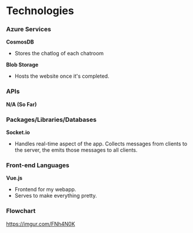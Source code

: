 # Technologies

### Azure Services

**CosmosDB**
- Stores the chatlog of each chatroom

**Blob Storage**
- Hosts the website once it's completed.

### APIs

**N/A (So Far)**

### Packages/Libraries/Databases

**Socket.io**
- Handles real-time aspect of the app. Collects messages from clients to the server, the emits those messages to all clients.

### Front-end Languages

**Vue.js**
- Frontend for my webapp.
- Serves to make everything pretty. 

### Flowchart
https://imgur.com/FNh4N0K

